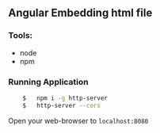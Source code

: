 ## Angular Embedding html file


### Tools:
- node
- npm

### Running Application
```bash
	$	npm i -g http-server 
	$	http-server --cors
```

Open your web-browser to `localhost:8080`
